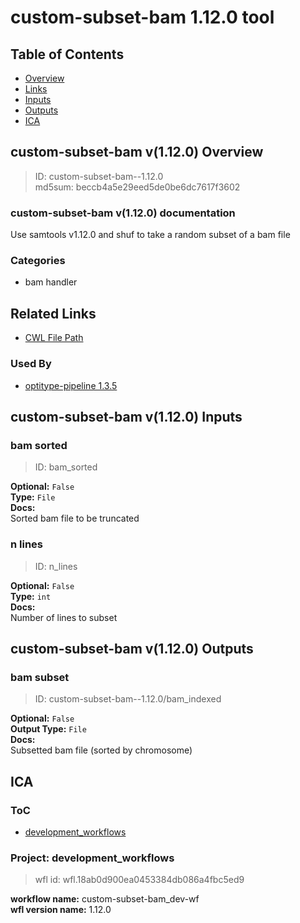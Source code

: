 
custom-subset-bam 1.12.0 tool
=============================

## Table of Contents
  
- [Overview](#custom-subset-bam-v1120-overview)  
- [Links](#related-links)  
- [Inputs](#custom-subset-bam-v1120-inputs)  
- [Outputs](#custom-subset-bam-v1120-outputs)  
- [ICA](#ica)  


## custom-subset-bam v(1.12.0) Overview



  
> ID: custom-subset-bam--1.12.0  
> md5sum: beccb4a5e29eed5de0be6dc7617f3602

### custom-subset-bam v(1.12.0) documentation
  
Use samtools v1.12.0 and shuf to take a random subset of a bam file

### Categories
  
- bam handler  


## Related Links
  
- [CWL File Path](../../../../../../tools/custom-subset-bam/1.12.0/custom-subset-bam__1.12.0.cwl)  


### Used By
  
- [optitype-pipeline 1.3.5](../../../workflows/optitype-pipeline/1.3.5/optitype-pipeline__1.3.5.md)  

  


## custom-subset-bam v(1.12.0) Inputs

### bam sorted



  
> ID: bam_sorted
  
**Optional:** `False`  
**Type:** `File`  
**Docs:**  
Sorted bam file to be truncated


### n lines



  
> ID: n_lines
  
**Optional:** `False`  
**Type:** `int`  
**Docs:**  
Number of lines to subset

  


## custom-subset-bam v(1.12.0) Outputs

### bam subset



  
> ID: custom-subset-bam--1.12.0/bam_indexed  

  
**Optional:** `False`  
**Output Type:** `File`  
**Docs:**  
Subsetted bam file (sorted by chromosome)
  

  


## ICA

### ToC
  
- [development_workflows](#development_workflows)  


### Project: development_workflows


> wfl id: wfl.18ab0d900ea0453384db086a4fbc5ed9  

  
**workflow name:** custom-subset-bam_dev-wf  
**wfl version name:** 1.12.0  

  

